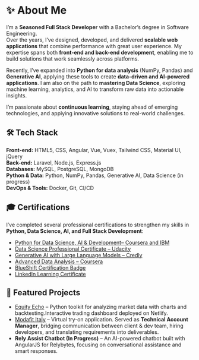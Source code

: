 # ✨ About Me

I’m a **Seasoned Full Stack Developer** with a Bachelor’s degree in Software Engineering.  
Over the years, I’ve designed, developed, and delivered **scalable web applications** that combine performance with great user experience. My expertise spans both **front-end and back-end development**, enabling me to build solutions that work seamlessly across platforms.

Recently, I’ve expanded into **Python for data analysis** (NumPy, Pandas) and **Generative AI**, applying these tools to create **data-driven and AI-powered applications**. I am also on the path to **mastering Data Science**, exploring machine learning, analytics, and AI to transform raw data into actionable insights.

I’m passionate about **continuous learning**, staying ahead of emerging technologies, and applying innovative solutions to real-world challenges.

## 🛠 Tech Stack

**Front-end:** HTML5, CSS, Angular, Vue, Vuex, Tailwind CSS, Material UI, jQuery  
**Back-end:** Laravel, Node.js, Express.js  
**Databases:** MySQL, PostgreSQL, MongoDB  
**Python & Data:** Python, NumPy, Pandas, Generative AI, Data Science (in progress)  
**DevOps & Tools:** Docker, Git, CI/CD

## 🎓 Certifications

I’ve completed several professional certifications to strengthen my skills in **Python, Data Science, AI, and Full Stack Development**:

- [Python for Data Science, AI & Development– Coursera and IBM](https://www.coursera.org/account/accomplishments/verify/IHYOKYTLTQ6T)
- [Data Science Professional Certificate – Udacity](https://www.udacity.com/certificate/e/dd544336-4824-11f0-aba9-4b9bff61c338)
- [Generative AI with Large Language Models – Credly](https://www.credly.com/badges/cf70b30a-7050-4ac4-8139-ee612008ceb4/linked_in_profile)
- [Advanced Data Analysis – Coursera](https://www.coursera.org/account/accomplishments/verify/IHYOKYTLTQ6T)
- [BlueShift Certification Badge](https://cdn.getblueshift.com/bee/images/ed5b8755-0989-4944-9ca5-287bb68e4a22/Certification%20Badge%2010_1.jpg?bsft_eid=ba391f4a-c88d-fe4f-79c3-9a166d1bafb8&bsft_clkid=c1dc6af9-272a-49d0-8299-cd7f7c24a618&bsft_uid=8f658359-7bcd-4cca-a13c-b9bbc3b1b3b4&bsft_mid=0b9813ba-78b1-40ef-82d8-bf8f316e148d&bsft_txnid=5a464ad2-8bc0-4441-8aa2-ae68b6dffc7f&bsft_aaid=8d7e276e-4a10-41b2-8868-423fe96dd6b2&bsft_mime_type=html&bsft_ek=2025-08-04T20%3A59%3A39Z&bsft_lx=3&bsft_tv=12)
- [LinkedIn Learning Certificate](https://www.linkedin.com/learning/certificates/b096763e22b3af4e58737bab82ad961726d911679b2df73c73bad7896405c294)
  
## 🚀 Featured Projects

- [Equity Echo](https://equity-echo.netlify.app/) – Python toolkit for analyzing market data with charts and backtesting.Interactive trading dashboard deployed on Netlify.
- [Modafit Italy](https://modafit-italia.com/en) – Virtual try-on application. Served as **Technical Account Manager**, bridging communication between client & dev team, hiring developers, and translating requirements into deliverables.
- **Rely Assist Chatbot (In Progress)** – An AI-powered chatbot built with AngularJS for Relybytes, focusing on conversational assistance and smart responses.


